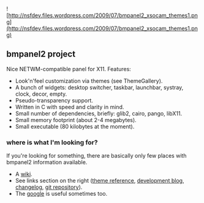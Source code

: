 ![http://nsfdev.files.wordpress.com/2009/07/bmpanel2_xsocam_themes1.png](http://nsfdev.files.wordpress.com/2009/07/bmpanel2_xsocam_themes1.png)

## bmpanel2 project ##

Nice NETWM-compatible panel for X11. Features:
  * Look'n'feel customization via themes (see ThemeGallery).
  * A bunch of widgets: desktop switcher, taskbar, launchbar, systray, clock, decor, empty.
  * Pseudo-transparency support.
  * Written in C with speed and clarity in mind.
  * Small number of dependencies, briefly: glib2, cairo, pango, libX11.
  * Small memory footprint (about 2-4 megabytes).
  * Small executable (80 kilobytes at the moment).

### where is what I'm looking for? ###
If you're looking for something, there are basically only few places with bmpanel2 information available.
  * A [wiki](http://code.google.com/p/bmpanel2/w/list).
  * See links section on the right ([theme reference](http://nsf.110mb.com/bmpanel2themeref), [development blog](http://nsfdev.wordpress.com/category/bmpanel-project/), [changelog](http://nsf.110mb.com/bmpanel2changelog.html), [git repository](http://github.com/nsf/bmpanel2)).
  * The [google](http://google.com) is useful sometimes too.